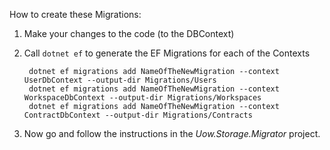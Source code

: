 ﻿How to create these Migrations:

1) Make your changes to the code (to the DBContext)

2) Call `dotnet ef` to generate the EF Migrations for each of the Contexts

        dotnet ef migrations add NameOfTheNewMigration --context UserDbContext --output-dir Migrations/Users
        dotnet ef migrations add NameOfTheNewMigration --context WorkspaceDbContext --output-dir Migrations/Workspaces
        dotnet ef migrations add NameOfTheNewMigration --context ContractDbContext --output-dir Migrations/Contracts

3) Now go and follow the instructions in the *Uow.Storage.Migrator* project.
